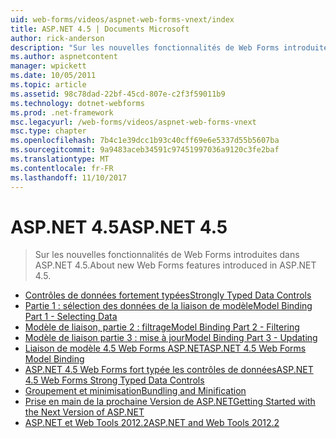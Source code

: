 ```yaml
---
uid: web-forms/videos/aspnet-web-forms-vnext/index
title: ASP.NET 4.5 | Documents Microsoft
author: rick-anderson
description: "Sur les nouvelles fonctionnalités de Web Forms introduites dans ASP.NET 4.5."
ms.author: aspnetcontent
manager: wpickett
ms.date: 10/05/2011
ms.topic: article
ms.assetid: 98c78dad-22bf-45cd-807e-c2f3f59011b9
ms.technology: dotnet-webforms
ms.prod: .net-framework
msc.legacyurl: /web-forms/videos/aspnet-web-forms-vnext
msc.type: chapter
ms.openlocfilehash: 7b4c1e39dcc1b93c40cff69e6e5337d55b5607ba
ms.sourcegitcommit: 9a9483aceb34591c97451997036a9120c3fe2baf
ms.translationtype: MT
ms.contentlocale: fr-FR
ms.lasthandoff: 11/10/2017
---
```

<a name="aspnet-45"></a><span data-ttu-id="f0abe-103">ASP.NET 4.5</span><span class="sxs-lookup"><span data-stu-id="f0abe-103">ASP.NET 4.5</span></span>
====================
> <span data-ttu-id="f0abe-104">Sur les nouvelles fonctionnalités de Web Forms introduites dans ASP.NET 4.5.</span><span class="sxs-lookup"><span data-stu-id="f0abe-104">About new Web Forms features introduced in ASP.NET 4.5.</span></span>


- [<span data-ttu-id="f0abe-105">Contrôles de données fortement typées</span><span class="sxs-lookup"><span data-stu-id="f0abe-105">Strongly Typed Data Controls</span></span>](aspnet-vnext-videos-strongly-typed-data-controls.md)
- [<span data-ttu-id="f0abe-106">Partie 1 : sélection des données de la liaison de modèle</span><span class="sxs-lookup"><span data-stu-id="f0abe-106">Model Binding Part 1 - Selecting Data</span></span>](aspnet-vnext-videos-model-binding-part-1-selecting-data.md)
- [<span data-ttu-id="f0abe-107">Modèle de liaison, partie 2 : filtrage</span><span class="sxs-lookup"><span data-stu-id="f0abe-107">Model Binding Part 2 - Filtering</span></span>](aspnet-vnext-videos-model-binding-part-2-filtering.md)
- [<span data-ttu-id="f0abe-108">Modèle de liaison partie 3 : mise à jour</span><span class="sxs-lookup"><span data-stu-id="f0abe-108">Model Binding Part 3 - Updating</span></span>](aspnet-vnext-videos-model-binding-part-3-updating.md)
- [<span data-ttu-id="f0abe-109">Liaison de modèle 4.5 Web Forms ASP.NET</span><span class="sxs-lookup"><span data-stu-id="f0abe-109">ASP.NET 4.5 Web Forms Model Binding</span></span>](aspnet-45-web-forms-model-binding.md)
- [<span data-ttu-id="f0abe-110">ASP.NET 4.5 Web Forms fort typée les contrôles de données</span><span class="sxs-lookup"><span data-stu-id="f0abe-110">ASP.NET 4.5 Web Forms Strong Typed Data Controls</span></span>](aspnet-45-web-forms-strong-typed-data-controls.md)
- [<span data-ttu-id="f0abe-111">Groupement et minimisation</span><span class="sxs-lookup"><span data-stu-id="f0abe-111">Bundling and Minification</span></span>](aspnet-vnext-videos-bundling-and-minification.md)
- [<span data-ttu-id="f0abe-112">Prise en main de la prochaine Version de ASP.NET</span><span class="sxs-lookup"><span data-stu-id="f0abe-112">Getting Started with the Next Version of ASP.NET</span></span>](getting-started-with-the-next-version-of-aspnet.md)
- [<span data-ttu-id="f0abe-113">ASP.NET et Web Tools 2012.2</span><span class="sxs-lookup"><span data-stu-id="f0abe-113">ASP.NET and Web Tools 2012.2</span></span>](aspnet-and-web-tools-20122.md)
